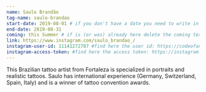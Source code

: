 ```yaml
---
name: Saulo Brandão
tag-name: saulo-brandao
start-date: 2019-08-01 # if you don't have a date you need to write in coming"
end-date: 2019-08-31
coming: this Summer # if is (or was) already here delete the coming text"
link: https://www.instagram.com/saulo_brandao_/
instagram-user-id: 11141272787 #find here the user id: https://codeofaninja.com/tools/find-instagram-user-id
instagram-access-token: #find here the access token: https://instagram.pixelunion.net/
---
```

This Brazilian tattoo artist from Fortaleza is specialized in portraits and realistic tattoos. Saulo has international experience (Germany, Switzerland, Spain, Italy) and is a winner of tattoo convention awards.
